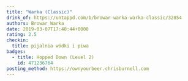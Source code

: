 ```yaml
---
title: "Warka (Classic)"
drink_of: https://untappd.com/b/browar-warka-warka-classic/32854
authors: Browar Warka
date: 2019-03-07T17:40:44+0000
rating: 2.5
checkin:
  title: pijalnia wódki i piwa
badges:
  - title: Hopped Down (Level 2)
    id: 471236764
posting_method: https://ownyourbeer.chrisburnell.com
---
```

